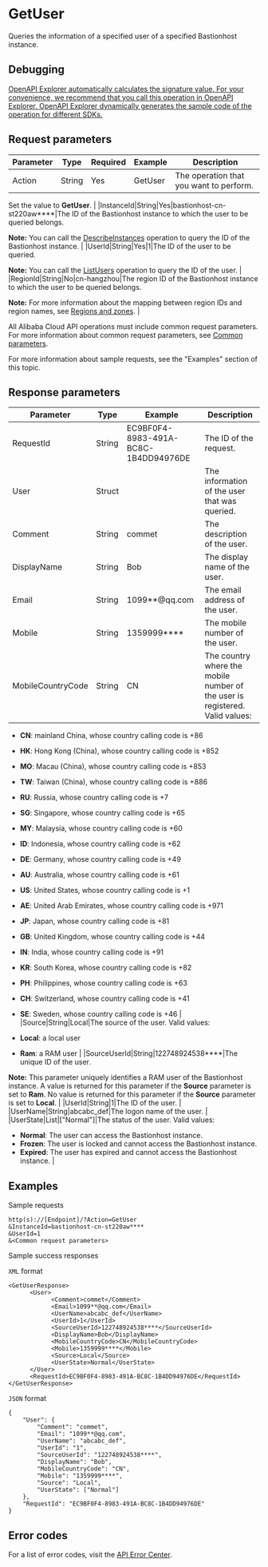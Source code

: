 # GetUser

Queries the information of a specified user of a specified Bastionhost instance.

## Debugging

[OpenAPI Explorer automatically calculates the signature value. For your convenience, we recommend that you call this operation in OpenAPI Explorer. OpenAPI Explorer dynamically generates the sample code of the operation for different SDKs.](https://api.aliyun.com/#product=Yundun-bastionhost&api=GetUser&type=RPC&version=2019-12-09)

## Request parameters

|Parameter|Type|Required|Example|Description|
|---------|----|--------|-------|-----------|
|Action|String|Yes|GetUser|The operation that you want to perform.

 Set the value to **GetUser**. |
|InstanceId|String|Yes|bastionhost-cn-st220aw\*\*\*\*|The ID of the Bastionhost instance to which the user to be queried belongs.

 **Note:** You can call the [DescribeInstances](~~153281~~) operation to query the ID of the Bastionhost instance. |
|UserId|String|Yes|1|The ID of the user to be queried.

 **Note:** You can call the [ListUsers](~~204522~~) operation to query the ID of the user. |
|RegionId|String|No|cn-hangzhou|The region ID of the Bastionhost instance to which the user to be queried belongs.

 **Note:** For more information about the mapping between region IDs and region names, see [Regions and zones](~~40654~~). |

All Alibaba Cloud API operations must include common request parameters. For more information about common request parameters, see [Common parameters](~~148139~~).

For more information about sample requests, see the "Examples" section of this topic.

## Response parameters

|Parameter|Type|Example|Description|
|---------|----|-------|-----------|
|RequestId|String|EC9BF0F4-8983-491A-BC8C-1B4DD94976DE|The ID of the request. |
|User|Struct| |The information of the user that was queried. |
|Comment|String|commet|The description of the user. |
|DisplayName|String|Bob|The display name of the user. |
|Email|String|1099\*\*@qq.com|The email address of the user. |
|Mobile|String|1359999\*\*\*\*|The mobile number of the user. |
|MobileCountryCode|String|CN|The country where the mobile number of the user is registered. Valid values:

 -   **CN**: mainland China, whose country calling code is +86
-   **HK**: Hong Kong \(China\), whose country calling code is +852
-   **MO**: Macau \(China\), whose country calling code is +853
-   **TW**: Taiwan \(China\), whose country calling code is +886
-   **RU**: Russia, whose country calling code is +7
-   **SG**: Singapore, whose country calling code is +65
-   **MY**: Malaysia, whose country calling code is +60
-   **ID**: Indonesia, whose country calling code is +62
-   **DE**: Germany, whose country calling code is +49
-   **AU**: Australia, whose country calling code is +61
-   **US**: United States, whose country calling code is +1
-   **AE**: United Arab Emirates, whose country calling code is +971
-   **JP**: Japan, whose country calling code is +81
-   **GB**: United Kingdom, whose country calling code is +44
-   **IN**: India, whose country calling code is +91
-   **KR**: South Korea, whose country calling code is +82
-   **PH**: Philippines, whose country calling code is +63
-   **CH**: Switzerland, whose country calling code is +41
-   **SE**: Sweden, whose country calling code is +46 |
|Source|String|Local|The source of the user. Valid values:

 -   **Local**: a local user
-   **Ram**: a RAM user |
|SourceUserId|String|122748924538\*\*\*\*|The unique ID of the user.

 **Note:** This parameter uniquely identifies a RAM user of the Bastionhost instance. A value is returned for this parameter if the **Source** parameter is set to **Ram**. No value is returned for this parameter if the **Source** parameter is set to **Local**. |
|UserId|String|1|The ID of the user. |
|UserName|String|abcabc\_def|The logon name of the user. |
|UserState|List|\["Normal"\]|The status of the user. Valid values:

 -   **Normal**: The user can access the Bastionhost instance.
-   **Frozen**: The user is locked and cannot access the Bastionhost instance.
-   **Expired**: The user has expired and cannot access the Bastionhost instance. |

## Examples

Sample requests

```
http(s)://[Endpoint]/?Action=GetUser
&InstanceId=bastionhost-cn-st220aw****
&UserId=1
&<Common request parameters>
```

Sample success responses

`XML` format

```
<GetUserResponse>
      <User>
            <Comment>commet</Comment>
            <Email>1099**@qq.com</Email>
            <UserName>abcabc_def</UserName>
            <UserId>1</UserId>
            <SourceUserId>122748924538****</SourceUserId>
            <DisplayName>Bob</DisplayName>
            <MobileCountryCode>CN</MobileCountryCode>
            <Mobile>1359999****</Mobile>
            <Source>Local</Source>
            <UserState>Normal</UserState>
      </User>
      <RequestId>EC9BF0F4-8983-491A-BC8C-1B4DD94976DE</RequestId>
</GetUserResponse>
```

`JSON` format

```
{
	"User": {
		"Comment": "commet",
		"Email": "1099**@qq.com",
		"UserName": "abcabc_def",
		"UserId": "1",
		"SourceUserId": "122748924538****",
		"DisplayName": "Bob",
		"MobileCountryCode": "CN",
		"Mobile": "1359999****",
		"Source": "Local",
		"UserState": ["Normal"]
	},
	"RequestId": "EC9BF0F4-8983-491A-BC8C-1B4DD94976DE"
}
```

## Error codes

For a list of error codes, visit the [API Error Center](https://error-center.alibabacloud.com/status/product/Yundun-bastionhost).

